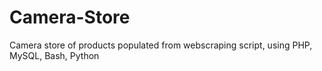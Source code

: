 # Camera-Store
Camera store of products populated from webscraping script, using PHP, MySQL, Bash, Python
